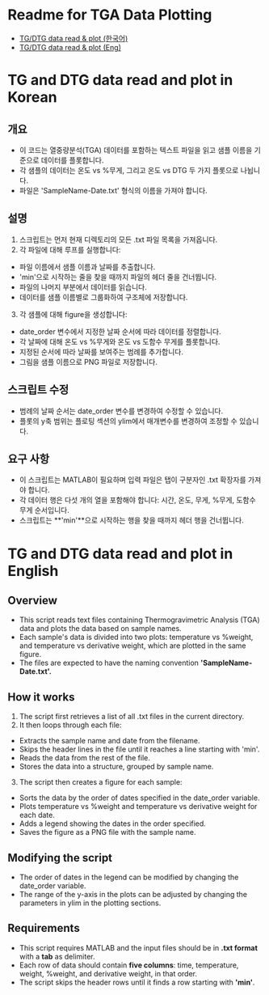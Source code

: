 # Readme for TGA Data Plotting
- [TG/DTG data read & plot (한국어)](#tg-and-dtg-data-read-and-plot-in-korean)
- [TG/DTG data read & plot (Eng)](#tg-and-dtg-data-read-and-plot-english)

# TG and DTG data read and plot in Korean

## 개요
- 이 코드는 열중량분석(TGA) 데이터를 포함하는 텍스트 파일을 읽고 샘플 이름을 기준으로 데이터를 플롯합니다.
- 각 샘플의 데이터는 온도 vs %무게, 그리고 온도 vs DTG 두 가지 플롯으로 나뉩니다. 
- 파일은 'SampleName-Date.txt' 형식의 이름을 가져야 합니다.

## 설명
1. 스크립트는 먼저 현재 디렉토리의 모든 .txt 파일 목록을 가져옵니다.
2. 각 파일에 대해 루프를 실행합니다:
- 파일 이름에서 샘플 이름과 날짜를 추출합니다.
- 'min'으로 시작하는 줄을 찾을 때까지 파일의 헤더 줄을 건너뜁니다.
- 파일의 나머지 부분에서 데이터를 읽습니다.
- 데이터를 샘플 이름별로 그룹화하여 구조체에 저장합니다.
3. 각 샘플에 대해 figure을 생성합니다:
- date_order 변수에서 지정한 날짜 순서에 따라 데이터를 정렬합니다.
- 각 날짜에 대해 온도 vs %무게와 온도 vs 도함수 무게를 플롯합니다.
- 지정된 순서에 따라 날짜를 보여주는 범례를 추가합니다.
- 그림을 샘플 이름으로 PNG 파일로 저장합니다.

## 스크립트 수정
- 범례의 날짜 순서는 date_order 변수를 변경하여 수정할 수 있습니다.
- 플롯의 y축 범위는 플로팅 섹션의 ylim에서 매개변수를 변경하여 조정할 수 있습니다.

## 요구 사항
- 이 스크립트는 MATLAB이 필요하며 입력 파일은 탭이 구분자인 .txt 확장자를 가져야 합니다.
- 각 데이터 행은 다섯 개의 열을 포함해야 합니다: 시간, 온도, 무게, %무게, 도함수 무게 순서입니다.
- 스크립트는 **'min'**으로 시작하는 행을 찾을 때까지 헤더 행을 건너뜁니다.


# TG and DTG data read and plot in English

## Overview
- This script reads text files containing Thermogravimetric Analysis (TGA) data and plots the data based on sample names.
- Each sample's data is divided into two plots: temperature vs %weight, and temperature vs derivative weight, which are plotted in the same figure.
- The files are expected to have the naming convention **'SampleName-Date.txt'.**

## How it works
1. The script first retrieves a list of all .txt files in the current directory.
2. It then loops through each file:
- Extracts the sample name and date from the filename.
- Skips the header lines in the file until it reaches a line starting with 'min'.
- Reads the data from the rest of the file.
- Stores the data into a structure, grouped by sample name.
3. The script then creates a figure for each sample:
- Sorts the data by the order of dates specified in the date_order variable.
- Plots temperature vs %weight and temperature vs derivative weight for each date.
- Adds a legend showing the dates in the order specified.
- Saves the figure as a PNG file with the sample name.

## Modifying the script
- The order of dates in the legend can be modified by changing the date_order variable.
- The range of the y-axis in the plots can be adjusted by changing the parameters in ylim in the plotting sections.

## Requirements
- This script requires MATLAB and the input files should be in **.txt format** with a **tab** as delimiter. 
- Each row of data should contain **five columns**: time, temperature, weight, %weight, and derivative weight, in that order.
- The script skips the header rows until it finds a row starting with **'min'**.

